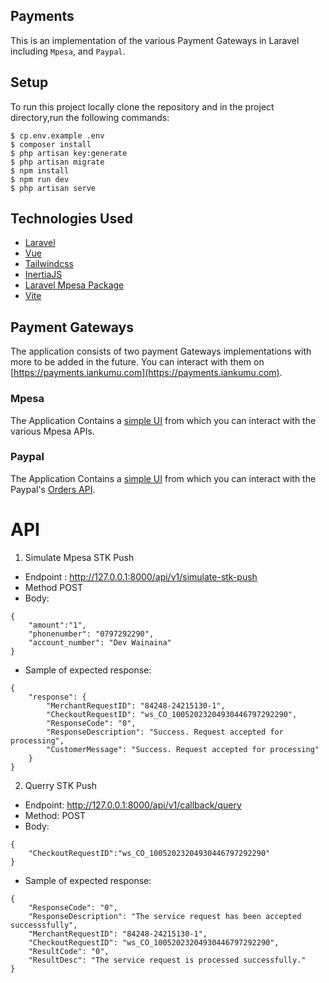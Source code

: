 ## Payments

This is an implementation of the various Payment Gateways in Laravel including `Mpesa`, and `Paypal`.

## Setup

To run this project locally clone the repository and in the project directory,run the following commands:

```
$ cp.env.example .env
$ composer install
$ php artisan key:generate
$ php artisan migrate
$ npm install
$ npm run dev
$ php artisan serve
```

## Technologies Used

-   [Laravel](https://laravel.com/)
-   [Vue](https://vuejs.org/)
-   [Tailwindcss](https://tailwindcss.com/)
-   [InertiaJS](https://inertiajs.com/)
-   [Laravel Mpesa Package](https://github.com/Iankumu/mpesa)
-   [Vite](https://vitejs.dev/)

## Payment Gateways

The application consists of two payment Gateways implementations with more to be added in the future. You can interact with them on [https://payments.iankumu.com](https://payments.iankumu.com).

### Mpesa

The Application Contains a [simple UI](https://payments.iankumu.com/mpesa/stkpush) from which you can interact with the various Mpesa APIs.

### Paypal

The Application Contains a [simple UI](https://payments.iankumu.com/paypal) from which you can interact with the Paypal's [Orders API](https://developer.paypal.com/docs/api/orders/v2/).

# API
1.  Simulate Mpesa STK Push
- Endpoint : http://127.0.0.1:8000/api/v1/simulate-stk-push
- Method POST
- Body: 
```
{
    "amount":"1",
    "phonenumber": "0797292290",
    "account_number": "Dev Wainaina"
}
```
- Sample of expected response:
```
{
    "response": {
        "MerchantRequestID": "84248-24215130-1",
        "CheckoutRequestID": "ws_CO_10052023204930446797292290",
        "ResponseCode": "0",
        "ResponseDescription": "Success. Request accepted for processing",
        "CustomerMessage": "Success. Request accepted for processing"
    }
}
```

2. Querry STK Push
- Endpoint: http://127.0.0.1:8000/api/v1/callback/query
- Method: POST
- Body: 
```
{
    "CheckoutRequestID":"ws_CO_10052023204930446797292290"
}
```
- Sample of expected response:
```
{
    "ResponseCode": "0",
    "ResponseDescription": "The service request has been accepted successsfully",
    "MerchantRequestID": "84248-24215130-1",
    "CheckoutRequestID": "ws_CO_10052023204930446797292290",
    "ResultCode": "0",
    "ResultDesc": "The service request is processed successfully."
}
```